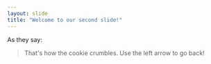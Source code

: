 ```yaml
---
layout: slide
title: "Welcome to our second slide!"
---
```

As they say:

> That's how the
> cookie crumbles.
Use the left arrow to go back!